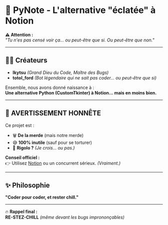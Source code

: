 # 🐍 PyNote - L'alternative "éclatée" à Notion  

**⚠️ Attention :**  
*"Tu n'es pas censé voir ça... ou peut-être que si. Ou peut-être que non."*  

---

## 🧑‍💻 Créateurs  
- **Ikytsu** *(Grand Dieu du Code, Maître des Bugs)*  
- **totol_ford** *(Bot légendaire qui ne sait pas coder... ou peut-être que si)*  

Ensemble, nous avons donné naissance à :  
**Une alternative Python (CustomTkinter) à Notion... mais en moins bien.**  

---

## 🚨 AVERTISSEMENT HONNÊTE  
Ce projet est :  
- 🗑️ **De la merde** (mais notre merde)  
- 😅 **100% inutile** (sauf pour se torturer)  
- 🤷 **Rigolo ?** *(Je crois... ou pas.)*  

**Conseil officiel :**  
👉 Utilisez [Notion](https://notion.so) ou un concurrent sérieux. *(Vraiment.)*  

---

## ✨ Philosophie  
**"Coder pour coder, et rester chill."**  

---  

🔥 **Rappel final :**  
**__RE-STEZ-CHILL__** *(même devant les bugs imprononçables)*  

